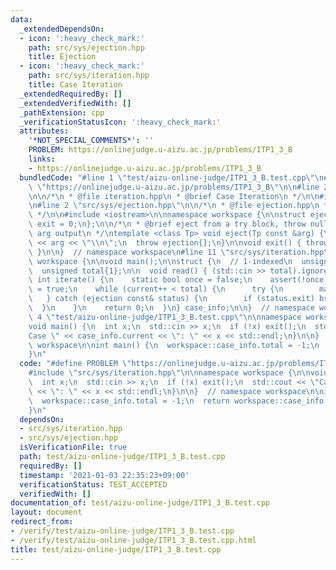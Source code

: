 ```yaml
---
data:
  _extendedDependsOn:
  - icon: ':heavy_check_mark:'
    path: src/sys/ejection.hpp
    title: Ejection
  - icon: ':heavy_check_mark:'
    path: src/sys/iteration.hpp
    title: Case Iteration
  _extendedRequiredBy: []
  _extendedVerifiedWith: []
  _pathExtension: cpp
  _verificationStatusIcon: ':heavy_check_mark:'
  attributes:
    '*NOT_SPECIAL_COMMENTS*': ''
    PROBLEM: https://onlinejudge.u-aizu.ac.jp/problems/ITP1_3_B
    links:
    - https://onlinejudge.u-aizu.ac.jp/problems/ITP1_3_B
  bundledCode: "#line 1 \"test/aizu-online-judge/ITP1_3_B.test.cpp\"\n#define PROBLEM\
    \ \"https://onlinejudge.u-aizu.ac.jp/problems/ITP1_3_B\"\n\n#line 2 \"src/sys/iteration.hpp\"\
    \n\n/*\n * @file iteration.hpp\n * @brief Case Iteration\n */\n\n#include <cassert>\n\
    \n#line 2 \"src/sys/ejection.hpp\"\n\n/*\n * @file ejection.hpp\n * @brief Ejection\n\
    \ */\n\n#include <iostream>\n\nnamespace workspace {\n\nstruct ejection {\n  bool\
    \ exit = 0;\n};\n\n/*\n * @brief eject from a try block, throw nullptr\n * @param\
    \ arg output\n */\ntemplate <class Tp> void eject(Tp const &arg) {\n  std::cout\
    \ << arg << \"\\n\";\n  throw ejection{};\n}\n\nvoid exit() { throw ejection{true};\
    \ }\n\n}  // namespace workspace\n#line 11 \"src/sys/iteration.hpp\"\n\nnamespace\
    \ workspace {\n\nvoid main();\n\nstruct {\n  // 1-indexed\n  unsigned current{0};\n\
    \  unsigned total{1};\n\n  void read() { (std::cin >> total).ignore(); }\n\n \
    \ int iterate() {\n    static bool once = false;\n    assert(!once);\n    once\
    \ = true;\n    while (current++ < total) {\n      try {\n        main();\n   \
    \   } catch (ejection const& status) {\n        if (status.exit) break;\n    \
    \  }\n    }\n    return 0;\n  }\n} case_info;\n\n}  // namespace workspace\n#line\
    \ 4 \"test/aizu-online-judge/ITP1_3_B.test.cpp\"\n\nnamespace workspace {\n\n\
    void main() {\n  int x;\n  std::cin >> x;\n  if (!x) exit();\n  std::cout << \"\
    Case \" << case_info.current << \": \" << x << std::endl;\n}\n\n}  // namespace\
    \ workspace\n\nint main() {\n  workspace::case_info.total = -1;\n  return workspace::case_info.iterate();\n\
    }\n"
  code: "#define PROBLEM \"https://onlinejudge.u-aizu.ac.jp/problems/ITP1_3_B\"\n\n\
    #include \"src/sys/iteration.hpp\"\n\nnamespace workspace {\n\nvoid main() {\n\
    \  int x;\n  std::cin >> x;\n  if (!x) exit();\n  std::cout << \"Case \" << case_info.current\
    \ << \": \" << x << std::endl;\n}\n\n}  // namespace workspace\n\nint main() {\n\
    \  workspace::case_info.total = -1;\n  return workspace::case_info.iterate();\n\
    }\n"
  dependsOn:
  - src/sys/iteration.hpp
  - src/sys/ejection.hpp
  isVerificationFile: true
  path: test/aizu-online-judge/ITP1_3_B.test.cpp
  requiredBy: []
  timestamp: '2021-01-03 22:35:23+09:00'
  verificationStatus: TEST_ACCEPTED
  verifiedWith: []
documentation_of: test/aizu-online-judge/ITP1_3_B.test.cpp
layout: document
redirect_from:
- /verify/test/aizu-online-judge/ITP1_3_B.test.cpp
- /verify/test/aizu-online-judge/ITP1_3_B.test.cpp.html
title: test/aizu-online-judge/ITP1_3_B.test.cpp
---
```

